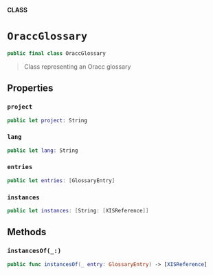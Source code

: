**CLASS**

# `OraccGlossary`

```swift
public final class OraccGlossary
```

> Class representing an Oracc glossary

## Properties
### `project`

```swift
public let project: String
```

### `lang`

```swift
public let lang: String
```

### `entries`

```swift
public let entries: [GlossaryEntry]
```

### `instances`

```swift
public let instances: [String: [XISReference]]
```

## Methods
### `instancesOf(_:)`

```swift
public func instancesOf(_ entry: GlossaryEntry) -> [XISReference]
```
